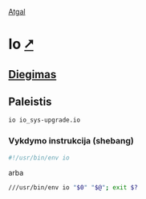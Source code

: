 [Atgal](./readme.md)

# Io [&#x2B67;](https://iolanguage.org/)

## [Diegimas](../install/io_readme.md)

## Paleistis

```bash
io io_sys-upgrade.io
```

### Vykdymo instrukcija (shebang)

```bash
#!/usr/bin/env io
```

arba

```bash
///usr/bin/env io "$0" "$@"; exit $?
```
